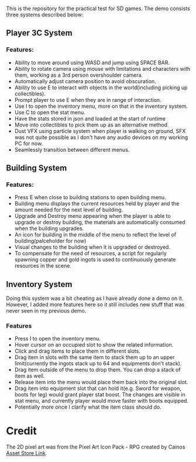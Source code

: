 This is the repository for the practical test for SD games. The demo consists three systems described below:

## Player 3C System
### Features:
- Ability to move around using WASD and jump using SPACE BAR.
- Ability to rotate camera using mouse with limitations and characters with them, working as a 3rd person overshoulder camera.
- Automatically adjust camera position to avoid obscuration.
- Ability to use E to interact with objects in the world(including picking up collectibles).
- Prompt player to use E when they are in range of interaction.
- Use I to open the inventory menu, more on that in the inventory system.
- Use C to open the stat menu.
- Have the stats stored in json and loaded at the start of runtime
- Move into collectibles to pick them up as an alternative method.
- Dust VFX using particle system when player is walking on ground, SFX was not quite possible as I don't have any audio devices on my working PC for now.
- Seamlessly transition between different menus.

## Building System
### Features:
- Press E when close to building stations to open building menu.
- Building menu displays the current resources held by player and the amount needed for the next level of building.
- Upgrade and Destroy menu appearing when the player is able to upgrade or destroy building, the materials are automatically consumed when the building upgrades.
- An icon for building in the middle of the menu to reflect the level of building(palceholder for now)
- Visual changes to the building when it is upgraded or destroyed.
- To compensate for the need of resources, a script for regularly spawning copper and gold ingots is used to continuously generate resources in the scene.

## Inventory System
Doing this system was a bit cheating as I have already done a demo on it. However, I added more features here so it still includes new stuff that was never seen in my previous demo.
### Features
- Press I to open the inventory menu.
- Hover cursor on an occupied slot to show the related information.
- Click and drag items to place them in different slots.
- Drag item in slots with the same item to stack them up to an upper limit(currently the ingots stack up to 64 and equipments don't stack).
- Drag item outside of the menu to drop them. You can drop a stack of item as well.
- Release item into the menu would place them back into the original slot.
- Drag item into equipment slot that can hold it(e.g. Sword for weapon, boots for leg) would grant player stat boost. The changes are visible in stat menu, and currently player would move faster with boots equipped.
- Potentially more once I clarify what the item class should do.

# Credit
The 2D pixel art was from the Pixel Art Icon Pack - RPG created by Cainos [Asset Store Link](https://assetstore.unity.com/packages/2d/gui/icons/pixel-art-icon-pack-rpg-158343#description).
